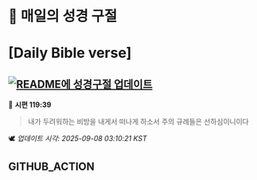 # 🙏 매일의 성경 구절
# [Daily Bible verse]
## [![README에 성경구절 업데이트](https://github.com/DONGSUKA/first_test/actions/workflows/update-readme-bible.yml/badge.svg)](https://github.com/DONGSUKA/first_test/actions/workflows/update-readme-bible.yml)
<!-- START_BIBLE_VERSE -->
📖 **시편 119:39**
> 내가 두려워하는 비방을 내게서 떠나게 하소서 주의 규례들은 선하심이니이다

🕊️ _업데이트 시각: 2025-09-08 03:10:21 KST_
  <!-- END_BIBLE_VERSE -->
## GITHUB_ACTION
